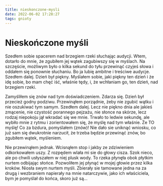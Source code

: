 ```yaml
---
title: nieskonczone-mysli
date: 2022-06-02 17:28:27
tags: gnioty
---
```

# Nieskończone myśli
Szedłem sobie spacerem nad brzegiem rzeki słuchając audycji. Wtem, dotarło do mnie, że zgubiłem jej wątek zagubiwszy się w myślach. Na szczęście, możliwym było o kilka sekund do tyłu przewinąć czyjeś słowa i oddałem się ponownie słuchaniu. Bo ja lubię ambitne i treściwe audycje. Szedłem dalej. Dzień był piękny. Myślałem sobie, jaki piękny ten dzień i że idę sobie, bo mam chęć iść, właśnie tędy, i, że wchłaniam go, ten dzień, nad brzegiem rzeki.

Zamyśliłem się znów nad tym doświadczeniem. Zdarza się. Dzień był przecież godny podziwu. Przewinąłem porządnie, żeby nie zgubić wątku i nie oszukiwać tym samym. Szedłem dalej. Lecz nie piękno dnia ale jakieś zmącenie, nie czystość porannego pejzażu, nie słonce na skórze, lecz rodzaj niepokoju jął wkradać się we mnie. Trwało to ledwie sekundę, ale wybiło mnie z rytmu i zorientowałem się, że myślę nad tym właśnie. Że TO myślę!
Co za bzdura, pomyślałem (znów)! Nie dało sie uniknąć wniosku, co już sam się dwukrotnie narzucił, że trzeba będzie przewinąć znów, bo zgubiłem wątek, myśleniem.

Nie przewinąłem jednak. Wcisnąłem stop i jakby ze zdziwieniem odkorkowałem uszy. Z rozpędem wlała mi sie do głowy cisza. Szok nieco, ale po chwili usłyszałem w niej plusk wody. To rzeka płynęła obok płytkim nurtem odbijając słońce. Pozwoliłem jej płynąć w mojej głowie przez kilka kroków. Niosła swym nurtem myśli. Zbierały sie tamowane jedna na za drugą i wezbraniem napierały na mnie natarczywie, jako ich właściciela, bym je pomyślał do końca, skoro już są...